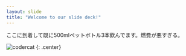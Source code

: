 ```yaml
---
layout: slide
title: "Welcome to our slide deck!"
---
```


ここに到着して既に500mlペットボトル3本飲んでます。燃費が悪すぎる。


![codercat](https://octodex.github.com/images/codercat.jpg)
{: .center}
